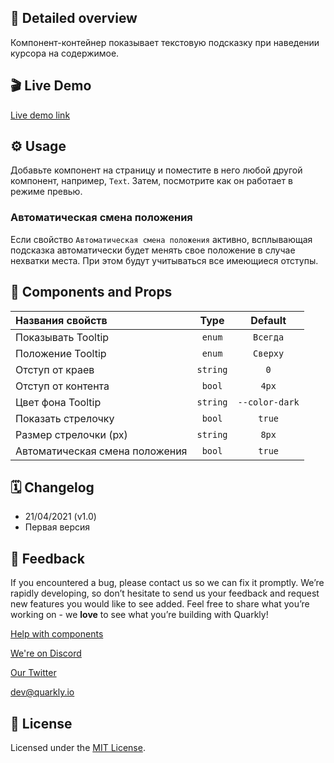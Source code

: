 ## 📖 Detailed overview

Компонент-контейнер показывает текстовую подсказку при наведении курсора на содержимое.

## 🎬 Live Demo

[Live demo link](https://quarkly-catalog.netlify.app/tooltip/)

## ⚙️ Usage

Добавьте компонент на страницу и поместите в него любой другой компонент, например, `Text`. Затем, посмотрите как он работает в режиме превью.

### Автоматическая смена положения

Если свойство `Автоматическая смена положения` активно, всплывающая подсказка автоматически будет менять свое положение в случае нехватки места. При этом будут учитываться все имеющиеся отступы.

## 🧩 Components and Props

| Названия свойств               |   Type   |    Default     |
| :----------------------------- | :------: | :------------: |
| Показывать Tooltip             |  `enum`  |    `Всегда`    |
| Положение Tooltip              |  `enum`  |    `Сверху`    |
| Отступ от краев                | `string` |      `0`       |
| Отступ от контента             |  `bool`  |     `4px`      |
| Цвет фона Tooltip              | `string` | `--color-dark` |
| Показать стрелочку             |  `bool`  |     `true`     |
| Размер стрелочки (px)          | `string` |     `8px`      |
| Автоматическая смена положения |  `bool`  |     `true`     |

## 🗓 Changelog

-   21/04/2021 (v1.0)
-   Первая версия

## 📮 Feedback

If you encountered a bug, please contact us so we can fix it promptly. We’re rapidly developing, so don’t hesitate to send us your feedback and request new features you would like to see added. Feel free to share what you’re working on - we **love** to see what you’re building with Quarkly!

[Help with components](https://community.quarkly.io/c/requests/11)

[We're on Discord](https://discord.gg/f9KhSMGX)

[Our Twitter](https://twitter.com/quarklyapp)

[dev@quarkly.io](mailto:dev@quarkly.io)

## 📝 License

Licensed under the [MIT License](https://raw.githubusercontent.com/quarkly/community-kit/master/LICENSE).
